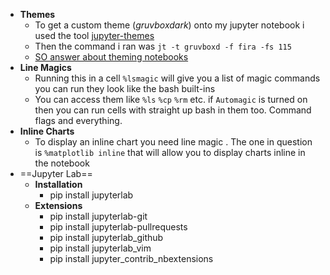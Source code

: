 

- **Themes**
  - To get a custom theme (_gruvboxdark_) onto my jupyter notebook i used the tool [jupyter-themes](https://github.com/dunovank/jupyter-themes)
  - Then the command i ran was `jt -t gruvboxd -f fira -fs 115`
  - [SO answer about theming notebooks](https://stackoverflow.com/questions/46510192/change-the-theme-in-jupyter-notebook#46561480)
- **Line Magics**
  - Running this in a cell `%lsmagic` will give you a list of magic commands you can run they look like the bash built-ins
  - You can access them like `%ls` `%cp` `%rm` etc. if `Automagic` is turned on then you can run cells with straight up bash in them too. Command flags and everything.
- **Inline Charts**
  - To display an inline chart you need line magic . The one in question is `%matplotlib inline` that will allow you to display charts inline in the notebook
- ==Jupyter Lab==
  - **Installation**
    - pip install jupyterlab
  - **Extensions**
    - pip install jupyterlab-git
    - pip install jupyterlab-pullrequests
    - pip install jupyterlab_github
    - pip install jupyterlab_vim
    - pip install jupyter_contrib_nbextensions
